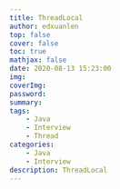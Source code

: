 ```yaml
---
title: ThreadLocal
author: edxuanlen
top: false
cover: false
toc: true
mathjax: false
date: 2020-08-13 15:23:00
img:
coverImg:
password:
summary:
tags:
    - Java
    - Interview
    - Thread
categories:
    - Java
    - Interview
description: ThreadLocal
---
```



